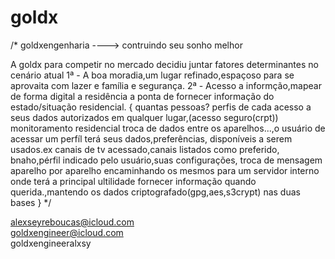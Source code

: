 # goldx
/*
    goldxengenharia ----> contruindo seu sonho melhor

A goldx para competir no mercado decidiu juntar fatores determinantes no cenário atual 
1ª - A boa moradia,um lugar refinado,espaçoso para se aprovaita com lazer e família e segurança.
2ª - Acesso a informção,mapear de forma digital a residência a ponta de fornecer informação do estado/situação residencial.
{
quantas pessoas?
perfis de cada 
acesso a seus dados autorizados em qualquer lugar,(acesso seguro(crpt))
monitoramento residencial
troca de dados entre os aparelhos...,o usuário de acessar um perfíl terá seus dados,preferências,
disponíveis a serem usados.ex
canais de tv acessado,canais listados como preferido,
bnaho,pérfil indicado pelo usuário,suas configurações,
troca de mensagem aparelho por aparelho encaminhando os mesmos para um servidor interno onde terá a principal
ultilidade fornecer informação quando querida.,mantendo os dados criptografado(gpg,aes,s3crypt) nas duas bases
}
*/

alexseyreboucas@icloud.com<br>
goldxengineer@icloud.com<br>
goldxengineeralxsy



